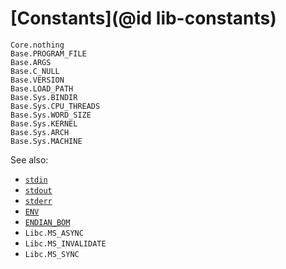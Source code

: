 # [Constants](@id lib-constants)

```@docs
Core.nothing
Base.PROGRAM_FILE
Base.ARGS
Base.C_NULL
Base.VERSION
Base.LOAD_PATH
Base.Sys.BINDIR
Base.Sys.CPU_THREADS
Base.Sys.WORD_SIZE
Base.Sys.KERNEL
Base.Sys.ARCH
Base.Sys.MACHINE
```

See also:

* [`stdin`](@ref)
* [`stdout`](@ref)
* [`stderr`](@ref)
* [`ENV`](@ref)
* [`ENDIAN_BOM`](@ref)
* `Libc.MS_ASYNC`
* `Libc.MS_INVALIDATE`
* `Libc.MS_SYNC`